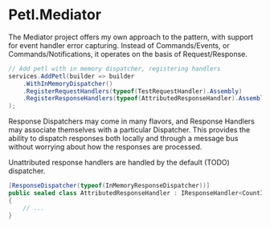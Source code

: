 # Petl.Mediator

The Mediator project offers my own approach to the pattern, with support for event handler error capturing. Instead of Commands/Events, or Commands/Notifications, it operates on the basis of Request/Response.

```csharp
// Add petl with in memory dispatcher, registering handlers
services.AddPetl(builder => builder
    .WithInMemoryDispatcher()
    .RegisterRequestHandlers(typeof(TestRequestHandler).Assembly)
    .RegisterResponseHandlers(typeof(AttributedResponseHandler).Assembly)
);
```

Response Dispatchers may come in many flavors, and Response Handlers may associate themselves with a particular Dispatcher. This provides the ability to dispatch responses both locally and through a message bus without worrying about how the responses are processed.

Unattributed response handlers are handled by the default (TODO) dispatcher.

```csharp
[ResponseDispatcher(typeof(InMemoryResponseDispatcher))]
public sealed class AttributedResponseHandler : IResponseHandler<CountIncreasedResponse>
{
    // ...
}
```